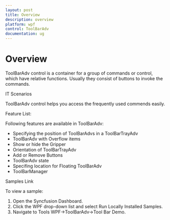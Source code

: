 ```yaml
---
layout: post
title: Overview
description: overview
platform: wpf
control: ToolBarAdv
documentation: ug
---
```


# Overview

ToolBarAdv control is a container for a group of commands or control, which have relative functions. Usually they consist of buttons to invoke the commands. 

IT Scenarios

ToolBarAdv control helps you access the frequently used commends easily. 

Feature List:

Following features are available in ToolBarAdv:

* Specifying the position of ToolBarAdvs in a ToolBarTrayAdv
* ToolBarAdv with Overflow items
* Show or hide the Gripper 
* Orientation of ToolBarTrayAdv
* Add or Remove Buttons
* ToolBarAdv state
* Specifing location for Floating ToolBarAdv
* ToolBarManager



Samples Link

To view a sample:

1. Open the Syncfusion Dashboard.
2. Click the WPF drop-down list and select Run Locally Installed Samples.
3. Navigate to Tools WPF->ToolBarAdv->Tool Bar Demo.



